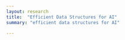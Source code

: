 ```yaml
---
layout: research
title:  "Efficient Data Structures for AI"
summary: "efficient data structures for AI"

---
```


